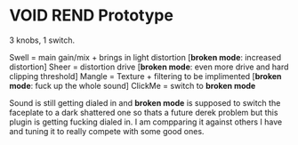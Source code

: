 # VOID REND Prototype 

3 knobs, 1 switch.

Swell = main gain/mix + brings in light distortion [**broken mode**: increased distortion]
Sheer = distortion drive [**broken mode**: even more drive and hard clipping threshold]
Mangle = Texture + filtering to be implimented [**broken mode**: fuck up the whole sound]
ClickMe = switch to **broken mode**

Sound is still getting dialed in and **broken mode** is supposed to switch the faceplate to a dark shattered one so thats a future derek problem but this plugin is getting fucking dialed in. I am compparing it against others I have and tuning it to really compete with some good ones.